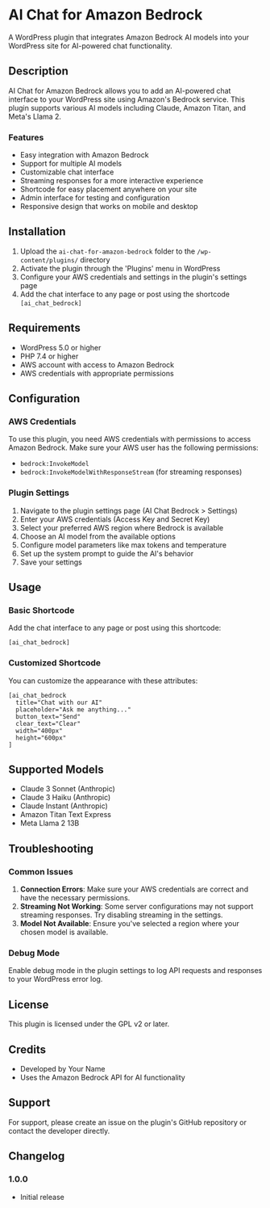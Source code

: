 # AI Chat for Amazon Bedrock

A WordPress plugin that integrates Amazon Bedrock AI models into your WordPress site for AI-powered chat functionality.

## Description

AI Chat for Amazon Bedrock allows you to add an AI-powered chat interface to your WordPress site using Amazon's Bedrock service. This plugin supports various AI models including Claude, Amazon Titan, and Meta's Llama 2.

### Features

- Easy integration with Amazon Bedrock
- Support for multiple AI models
- Customizable chat interface
- Streaming responses for a more interactive experience
- Shortcode for easy placement anywhere on your site
- Admin interface for testing and configuration
- Responsive design that works on mobile and desktop

## Installation

1. Upload the `ai-chat-for-amazon-bedrock` folder to the `/wp-content/plugins/` directory
2. Activate the plugin through the 'Plugins' menu in WordPress
3. Configure your AWS credentials and settings in the plugin's settings page
4. Add the chat interface to any page or post using the shortcode `[ai_chat_bedrock]`

## Requirements

- WordPress 5.0 or higher
- PHP 7.4 or higher
- AWS account with access to Amazon Bedrock
- AWS credentials with appropriate permissions

## Configuration

### AWS Credentials

To use this plugin, you need AWS credentials with permissions to access Amazon Bedrock. Make sure your AWS user has the following permissions:

- `bedrock:InvokeModel`
- `bedrock:InvokeModelWithResponseStream` (for streaming responses)

### Plugin Settings

1. Navigate to the plugin settings page (AI Chat Bedrock > Settings)
2. Enter your AWS credentials (Access Key and Secret Key)
3. Select your preferred AWS region where Bedrock is available
4. Choose an AI model from the available options
5. Configure model parameters like max tokens and temperature
6. Set up the system prompt to guide the AI's behavior
7. Save your settings

## Usage

### Basic Shortcode

Add the chat interface to any page or post using this shortcode:

```
[ai_chat_bedrock]
```

### Customized Shortcode

You can customize the appearance with these attributes:

```
[ai_chat_bedrock 
  title="Chat with our AI"
  placeholder="Ask me anything..."
  button_text="Send"
  clear_text="Clear"
  width="400px"
  height="600px"
]
```

## Supported Models

- Claude 3 Sonnet (Anthropic)
- Claude 3 Haiku (Anthropic)
- Claude Instant (Anthropic)
- Amazon Titan Text Express
- Meta Llama 2 13B

## Troubleshooting

### Common Issues

1. **Connection Errors**: Make sure your AWS credentials are correct and have the necessary permissions.
2. **Streaming Not Working**: Some server configurations may not support streaming responses. Try disabling streaming in the settings.
3. **Model Not Available**: Ensure you've selected a region where your chosen model is available.

### Debug Mode

Enable debug mode in the plugin settings to log API requests and responses to your WordPress error log.

## License

This plugin is licensed under the GPL v2 or later.

## Credits

- Developed by Your Name
- Uses the Amazon Bedrock API for AI functionality

## Support

For support, please create an issue on the plugin's GitHub repository or contact the developer directly.

## Changelog

### 1.0.0
- Initial release
